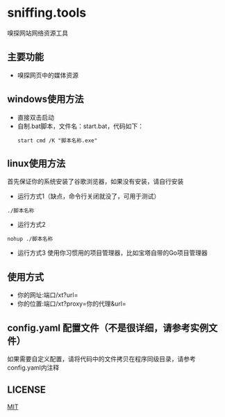# sniffing.tools
嗅探网站网络资源工具

## 主要功能
* 嗅探网页中的媒体资源

## windows使用方法
- 直接双击启动
- 自制.bat脚本，文件名：start.bat，代码如下：
  ```
  start cmd /K "脚本名称.exe"
  ```

## linux使用方法
首先保证你的系统安装了谷歌浏览器，如果没有安装，请自行安装
- 运行方式1（缺点，命令行关闭就没了，可用于测试）
```
./脚本名称
```
- 运行方式2
```
nohup ./脚本名称
```
- 运行方式3
使用你习惯用的项目管理器，比如宝塔自带的Go项目管理器

## 使用方式
- 你的网址:端口/xt?url=
- 你的位置:端口/xt?proxy=你的代理&url=

## config.yaml 配置文件（不是很详细，请参考实例文件）
如果需要自定义配置，请将代码中的文件拷贝在程序同级目录，请参考config.yaml内注释

## LICENSE

[MIT](https://opensource.org/license/mit/)
